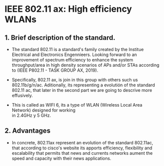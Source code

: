 
# IEEE 802.11 ax: High efficiency WLANs

## 1. Brief description of the standard.

- The standard 802.11 is a standard's family created by the Institue Electrical and Electronics Engennieers. Looking forward to an improvement of 
  spectrum efficiency to enhance the system throughput/area in high density scenarios of APs and/or STAs according to (IEEE P802.11 - TASK GROUP AX, 2019).
  
 -  Specifically, 802.11 ax, is join in this group with others such us 802.11b/g/n/ac. Aditionally,
    its representing a evolutión of the standard 802.11 ac, that later in the second part we are
    going to descrive more effusively.
  
  - This is called as WIFI 6, its a type of WLAN (Wireless Local Area Network) designed for working                
     in 2.4GHz y 5 GHz.
     
## 2. Advantages

- In concrete, 802.11ax represent an evolution of the standard 802.11ac, that according to 
  cisco's website its apports efficiency, flexibility and escalability that permits that news and
  currents networks aument the speed and capacity with their news applications.
  
  
  
  
  
  
